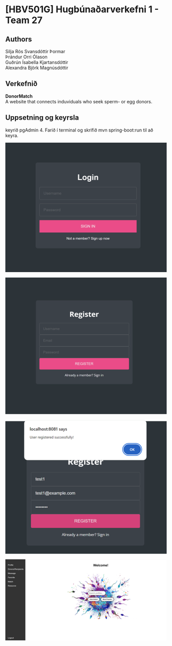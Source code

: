 # [HBV501G] Hugbúnaðarverkefni 1 - Team 27 
## Authors
Silja Rós Svansdóttir Þormar <br/>
Þrándur Orri Ólason <br/>
Guðrún Ísabella Kjartansdóttir <br/>
Alexandra Björk Magnúsdóttir <br/>
## Verkefnið
**DonorMatch** <br/>
A website that connects induviduals who seek sperm- or egg donors. 

## Uppsetning og keyrsla
keyrið pgAdmin 4.
Farið í terminal og skrifið mvn spring-boot:run til að keyra.

![Login](src/main/resources/static/images/login.png)

![Login](src/main/resources/static/images/signup.png)

![Login](src/main/resources/static/images/signupsuccessfull.png)

![Login](src/main/resources/static/images/homepage.png)